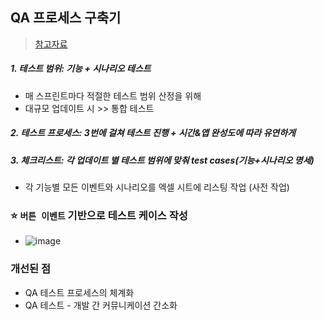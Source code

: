 ## QA 프로세스 구축기
> [참고자료](https://yozm.wishket.com/magazine/detail/920/)
##### 1. 테스트 범위: 기능 + 시나리오 테스트
- 매 스프린트마다 적절한 테스트 범위 산정을 위해
- 대규모 업데이트 시 >> 통합 테스트

##### 2. 테스트 프로세스: 3번에 걸쳐 테스트 진행 + 시간&앱 완성도에 따라 유연하게
##### 3. 체크리스트: 각 업데이트 별 테스트 범위에 맞춰 test cases(기능+시나리오 명세)
- 각 기능별 모든 이벤트와 시나리오를 엑셀 시트에 리스팅 작업 (사전 작업)

### ⭐ `버튼 이벤트` 기반으로 테스트 케이스 작성
- ![image](https://user-images.githubusercontent.com/61215550/215397955-c0f48176-e7c5-4dac-83de-609fc99ef023.png)

### 개선된 점
- QA 테스트 프로세스의 체계화
- QA 테스트 - 개발 간 커뮤니케이션 간소화

